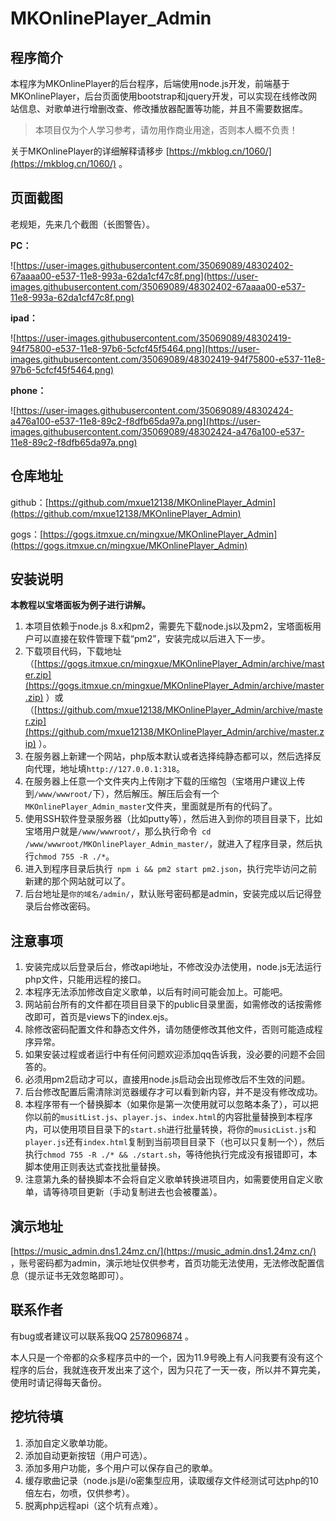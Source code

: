 # MKOnlinePlayer_Admin

## 程序简介

本程序为MKOnlinePlayer的后台程序，后端使用node.js开发，前端基于MKOnlinePlayer，后台页面使用bootstrap和jquery开发，可以实现在线修改网站信息、对歌单进行增删改查、修改播放器配置等功能，并且不需要数据库。
> 
> 本项目仅为个人学习参考，请勿用作商业用途，否则本人概不负责！
>

关于MKOnlinePlayer的详细解释请移步 [https://mkblog.cn/1060/](https://mkblog.cn/1060/) 。

## 页面截图

老规矩，先来几个截图（长图警告）。

**PC：**

![https://user-images.githubusercontent.com/35069089/48302402-67aaaa00-e537-11e8-993a-62da1cf47c8f.png](https://user-images.githubusercontent.com/35069089/48302402-67aaaa00-e537-11e8-993a-62da1cf47c8f.png)

**ipad：**

![https://user-images.githubusercontent.com/35069089/48302419-94f75800-e537-11e8-97b6-5cfcf45f5464.png](https://user-images.githubusercontent.com/35069089/48302419-94f75800-e537-11e8-97b6-5cfcf45f5464.png)

**phone：**

![https://user-images.githubusercontent.com/35069089/48302424-a476a100-e537-11e8-89c2-f8dfb65da97a.png](https://user-images.githubusercontent.com/35069089/48302424-a476a100-e537-11e8-89c2-f8dfb65da97a.png)

## 仓库地址

github：[https://github.com/mxue12138/MKOnlinePlayer_Admin](https://github.com/mxue12138/MKOnlinePlayer_Admin)

gogs：[https://gogs.itmxue.cn/mingxue/MKOnlinePlayer_Admin](https://gogs.itmxue.cn/mingxue/MKOnlinePlayer_Admin)

## 安装说明

**本教程以宝塔面板为例子进行讲解。**

1. 本项目依赖于node.js 8.x和pm2，需要先下载node.js以及pm2，宝塔面板用户可以直接在软件管理下载“pm2”，安装完成以后进入下一步。
2. 下载项目代码，下载地址（[https://gogs.itmxue.cn/mingxue/MKOnlinePlayer_Admin/archive/master.zip](https://gogs.itmxue.cn/mingxue/MKOnlinePlayer_Admin/archive/master.zip) ）或（[https://github.com/mxue12138/MKOnlinePlayer_Admin/archive/master.zip](https://github.com/mxue12138/MKOnlinePlayer_Admin/archive/master.zip) ）。
3. 在服务器上新建一个网站，php版本默认或者选择纯静态都可以，然后选择反向代理，地址填``http://127.0.0.1:318``。
4. 在服务器上任意一个文件夹内上传刚才下载的压缩包（宝塔用户建议上传到``/www/wwwroot/``下），然后解压。解压后会有一个``MKOnlinePlayer_Admin_master``文件夹，里面就是所有的代码了。
5. 使用SSH软件登录服务器（比如putty等），然后进入到你的项目目录下，比如宝塔用户就是``/www/wwwroot/``，那么执行命令`` cd /www/wwwroot/MKOnlinePlayer_Admin_master/``，就进入了程序目录，然后执行``chmod 755 -R ./*``。
6. 进入到程序目录后执行`` npm i && pm2 start pm2.json``，执行完毕访问之前新建的那个网站就可以了。
7. 后台地址是``你的域名/admin/``，默认账号密码都是admin，安装完成以后记得登录后台修改密码。

## 注意事项

1. 安装完成以后登录后台，修改api地址，不修改没办法使用，node.js无法运行php文件，只能用远程的接口。
2. 本程序无法添加修改自定义歌单，以后有时间可能会加上。可能吧。
3. 网站前台所有的文件都在项目目录下的public目录里面，如需修改的话按需修改即可，首页是views下的index.ejs。
4. 除修改密码配置文件和静态文件外，请勿随便修改其他文件，否则可能造成程序异常。
5. 如果安装过程或者运行中有任何问题欢迎添加qq告诉我，没必要的问题不会回答的。
6. 必须用pm2启动才可以，直接用node.js启动会出现修改后不生效的问题。
7. 后台修改配置后需清除浏览器缓存才可以看到新内容，并不是没有修改成功。
8. 本程序带有一个替换脚本（如果你是第一次使用就可以忽略本条了），可以把你以前的``musitList.js``、``player.js``、``index.html``的内容批量替换到本程序内，可以使用项目目录下的``start.sh``进行批量转换，将你的``musicList.js``和``player.js``还有``index.html``复制到当前项目目录下（也可以只复制一个），然后执行``chmod 755 -R ./* && ./start.sh``，等待他执行完成没有报错即可，本脚本使用正则表达式查找批量替换。
9. 注意第九条的替换脚本不会将自定义歌单转换进项目内，如需要使用自定义歌单，请等待项目更新（手动复制进去也会被覆盖）。

## 演示地址

[https://music_admin.dns1.24mz.cn/](https://music_admin.dns1.24mz.cn/) ，账号密码都为admin，演示地址仅供参考，首页功能无法使用，无法修改配置信息（提示证书无效忽略即可）。

## 联系作者

有bug或者建议可以联系我QQ [2578096874](https://wpa.qq.com/msgrd?v=3&uin=2578096874&site=qq&menu=yes) 。

本人只是一个帝都的众多程序员中的一个，因为11.9号晚上有人问我要有没有这个程序的后台，我就连夜开发出来了这个，因为只花了一天一夜，所以并不算完美，使用时请记得每天备份。

## 挖坑待填

1. 添加自定义歌单功能。
2. 添加自动更新按钮（用户可选）。
3. 添加多用户功能，多个用户可以保存自己的歌单。
4. 缓存歌曲记录（node.js是i/o密集型应用，读取缓存文件经测试可达php的10倍左右，勿喷，仅供参考）。
5. 脱离php远程api（这个坑有点难）。